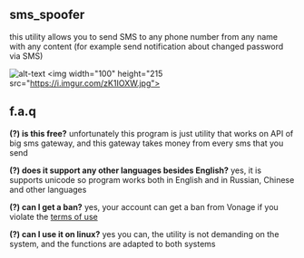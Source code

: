 ## sms_spoofer
this utility allows you to send SMS to any phone number from any name with any content (for example send notification about changed password via SMS)

![alt-text](https://i.imgur.com/hk6Istm.png)
<img width="100" height="215 src="https://i.imgur.com/zK1IOXW.jpg">

## f.a.q
**(?) is this free?**
unfortunately this program is just utility that works on API of big sms gateway, and this gateway takes money from every sms that you send

**(?) does it support any other languages besides English?**
yes, it is supports unicode so program works both in English and in Russian, Chinese and other languages

**(?) can I get a ban?**
yes, your account can get a ban from Vonage if you violate the [terms of use](https://www.vonage.com/legal/communications-apis/terms-of-use/)

**(?) can I use it on linux?**
yes you can, the utility is not demanding on the system, and the functions are adapted to both systems
